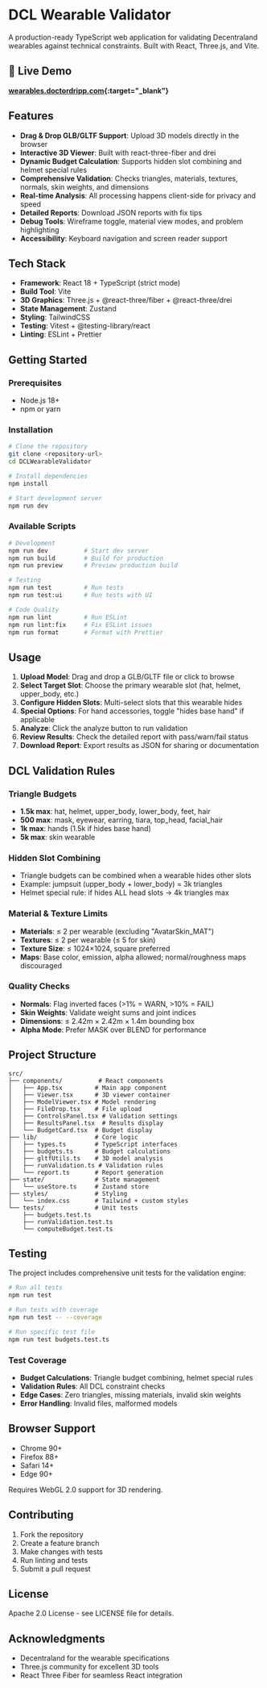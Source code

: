 # DCL Wearable Validator

A production-ready TypeScript web application for validating Decentraland wearables against technical constraints. Built with React, Three.js, and Vite.

## 🚀 Live Demo

**[wearables.doctordripp.com](https://wearables.doctordripp.com/){:target="_blank"}**

## Features

- **Drag & Drop GLB/GLTF Support**: Upload 3D models directly in the browser
- **Interactive 3D Viewer**: Built with react-three-fiber and drei
- **Dynamic Budget Calculation**: Supports hidden slot combining and helmet special rules
- **Comprehensive Validation**: Checks triangles, materials, textures, normals, skin weights, and dimensions
- **Real-time Analysis**: All processing happens client-side for privacy and speed
- **Detailed Reports**: Download JSON reports with fix tips
- **Debug Tools**: Wireframe toggle, material view modes, and problem highlighting
- **Accessibility**: Keyboard navigation and screen reader support

## Tech Stack

- **Framework**: React 18 + TypeScript (strict mode)
- **Build Tool**: Vite
- **3D Graphics**: Three.js + @react-three/fiber + @react-three/drei
- **State Management**: Zustand
- **Styling**: TailwindCSS
- **Testing**: Vitest + @testing-library/react
- **Linting**: ESLint + Prettier

## Getting Started

### Prerequisites

- Node.js 18+ 
- npm or yarn

### Installation

```bash
# Clone the repository
git clone <repository-url>
cd DCLWearableValidator

# Install dependencies
npm install

# Start development server
npm run dev
```

### Available Scripts

```bash
# Development
npm run dev          # Start dev server
npm run build        # Build for production
npm run preview      # Preview production build

# Testing
npm run test         # Run tests
npm run test:ui      # Run tests with UI

# Code Quality
npm run lint         # Run ESLint
npm run lint:fix     # Fix ESLint issues
npm run format       # Format with Prettier
```

## Usage

1. **Upload Model**: Drag and drop a GLB/GLTF file or click to browse
2. **Select Target Slot**: Choose the primary wearable slot (hat, helmet, upper_body, etc.)
3. **Configure Hidden Slots**: Multi-select slots that this wearable hides
4. **Special Options**: For hand accessories, toggle "hides base hand" if applicable
5. **Analyze**: Click the analyze button to run validation
6. **Review Results**: Check the detailed report with pass/warn/fail status
7. **Download Report**: Export results as JSON for sharing or documentation

## DCL Validation Rules

### Triangle Budgets
- **1.5k max**: hat, helmet, upper_body, lower_body, feet, hair
- **500 max**: mask, eyewear, earring, tiara, top_head, facial_hair
- **1k max**: hands (1.5k if hides base hand)
- **5k max**: skin wearable

### Hidden Slot Combining
- Triangle budgets can be combined when a wearable hides other slots
- Example: jumpsuit (upper_body + lower_body) = 3k triangles
- Helmet special rule: if hides ALL head slots → 4k triangles max

### Material & Texture Limits
- **Materials**: ≤ 2 per wearable (excluding "AvatarSkin_MAT")
- **Textures**: ≤ 2 per wearable (≤ 5 for skin)
- **Texture Size**: ≤ 1024×1024, square preferred
- **Maps**: Base color, emission, alpha allowed; normal/roughness maps discouraged

### Quality Checks
- **Normals**: Flag inverted faces (>1% = WARN, >10% = FAIL)
- **Skin Weights**: Validate weight sums and joint indices
- **Dimensions**: ≤ 2.42m × 2.42m × 1.4m bounding box
- **Alpha Mode**: Prefer MASK over BLEND for performance

## Project Structure

```
src/
├── components/          # React components
│   ├── App.tsx         # Main app component
│   ├── Viewer.tsx      # 3D viewer container
│   ├── ModelViewer.tsx # Model rendering
│   ├── FileDrop.tsx    # File upload
│   ├── ControlsPanel.tsx # Validation settings
│   ├── ResultsPanel.tsx  # Results display
│   └── BudgetCard.tsx  # Budget display
├── lib/                # Core logic
│   ├── types.ts        # TypeScript interfaces
│   ├── budgets.ts      # Budget calculations
│   ├── gltfUtils.ts    # 3D model analysis
│   ├── runValidation.ts # Validation rules
│   └── report.ts       # Report generation
├── state/              # State management
│   └── useStore.ts     # Zustand store
├── styles/             # Styling
│   └── index.css       # Tailwind + custom styles
└── tests/              # Unit tests
    ├── budgets.test.ts
    ├── runValidation.test.ts
    └── computeBudget.test.ts
```

## Testing

The project includes comprehensive unit tests for the validation engine:

```bash
# Run all tests
npm run test

# Run tests with coverage
npm run test -- --coverage

# Run specific test file
npm run test budgets.test.ts
```

### Test Coverage

- **Budget Calculations**: Triangle budget combining, helmet special rules
- **Validation Rules**: All DCL constraint checks
- **Edge Cases**: Zero triangles, missing materials, invalid skin weights
- **Error Handling**: Invalid files, malformed models

## Browser Support

- Chrome 90+
- Firefox 88+
- Safari 14+
- Edge 90+

Requires WebGL 2.0 support for 3D rendering.

## Contributing

1. Fork the repository
2. Create a feature branch
3. Make changes with tests
4. Run linting and tests
5. Submit a pull request

## License

Apache 2.0 License - see LICENSE file for details.

## Acknowledgments

- Decentraland for the wearable specifications
- Three.js community for excellent 3D tools
- React Three Fiber for seamless React integration
